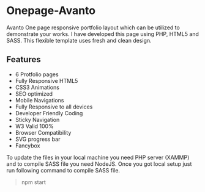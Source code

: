 # Onepage-Avanto

Avanto One page responsive portfolio layout which can be utilized to demonstrate your works. I have developed this page using PHP, HTML5 and SASS. This flexible template uses fresh and clean design.

## Features

- 6 Protfolio pages
- Fully Responsive HTML5
- CSS3 Animations
- SEO optimized
- Mobile Navigations
- Fully Responsive to all devices
- Developer Friendly Coding
- Sticky Navigation
- W3 Valid 100%
- Browser Compatibility
- SVG progress bar
- Fancybox

To update the files in your local machine you need PHP server (XAMMP) and to compile SASS file you need NodeJS. Once you got local setup just run following command to compile SASS file.

> npm start


